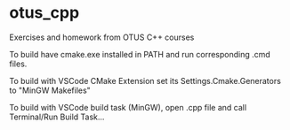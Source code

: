 # otus_cpp
Exercises and homework from OTUS C++ courses

To build have cmake.exe installed in PATH and run corresponding .cmd files.

To build with VSCode CMake Extension set its Settings.Cmake.Generators to "MinGW Makefiles"

To build with VSCode build task (MinGW), open .cpp file and call Terminal/Run Build Task...

